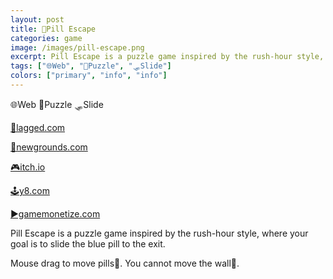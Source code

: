 ```yaml
---
layout: post
title: 💊Pill Escape
categories: game
image: /images/pill-escape.png
excerpt: Pill Escape is a puzzle game inspired by the rush-hour style, where your goal is to slide the blue pill to the exit.
tags: ["🌐Web", "🧩Puzzle", "🛷Slide"]
colors: ["primary", "info", "info"]
---
```


<span class="badge badge-primary">🌐Web</span>
<span class="badge badge-info">🧩Puzzle</span>
<span class="badge badge-info">🛷Slide</span>

<a href="https://lagged.com/play/6096/" class="btn btn-primary btn-lg">🎯lagged.com</a>

<a href="https://www.newgrounds.com/portal/view/862830" class="btn btn-primary btn-lg">🎨newgrounds.com</a>

<a href="https://sublevelgames.itch.io/pill-escape" class="btn btn-primary btn-lg">🎮itch.io</a>

<a href="https://y8.com/games/pill_escape" class="btn btn-primary btn-lg">🕹️y8.com</a>

<a href="https://gamemonetize.com/pill-escape-game" class="btn btn-primary btn-lg">▶️gamemonetize.com</a>

Pill Escape is a puzzle game inspired by the rush-hour style, where your goal is to slide the blue pill to the exit.

Mouse drag to move pills💊.
You cannot move the wall🧱.
